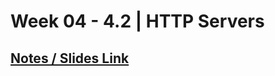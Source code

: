 # **Week 04 - 4.2 | HTTP Servers**

## [Notes / Slides Link](https://petal-estimate-4e9.notion.site/Intro-to-HTTP-26c5803f153b4401aa76e9fac08ac427)
